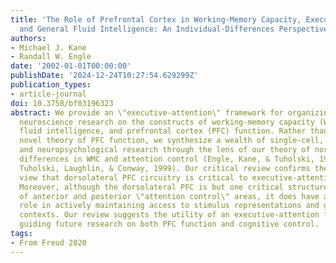```yaml
---
title: 'The Role of Prefrontal Cortex in Working-Memory Capacity, Executive Attention,
  and General Fluid Intelligence: An Individual-Differences Perspective'
authors:
- Michael J. Kane
- Randall W. Engle
date: '2002-01-01T00:00:00'
publishDate: '2024-12-24T10:27:54.629299Z'
publication_types:
- article-journal
doi: 10.3758/bf03196323
abstract: We provide an \"executive-attention\" framework for organizing the cognitive
  neuroscience research on the constructs of working-memory capacity (WMC), general
  fluid intelligence, and prefrontal cortex (PFC) function. Rather than provide a
  novel theory of PFC function, we synthesize a wealth of single-cell, brain-imaging,
  and neuropsychological research through the lens of our theory of normal individual
  differences in WMC and attention control (Engle, Kane, & Tuholski, 1999; Engle,
  Tuholski, Laughlin, & Conway, 1999). Our critical review confirms the prevalent
  view that dorsolateral PFC circuitry is critical to executive-attention functions.
  Moreover, although the dorsolateral PFC is but one critical structure in a network
  of anterior and posterior \"attention control\" areas, it does have a unique executive-attention
  role in actively maintaining access to stimulus representations and goals in interference-rich
  contexts. Our review suggests the utility of an executive-attention framework for
  guiding future research on both PFC function and cognitive control.
tags:
- From Freud 2020
---
```

